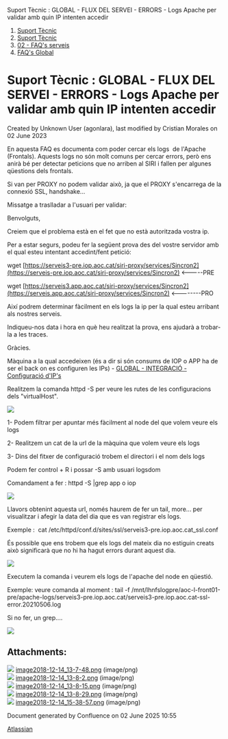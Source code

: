 Suport Tècnic : GLOBAL - FLUX DEL SERVEI - ERRORS - Logs Apache per validar amb quin IP intenten accedir  

1.  [Suport Tècnic](index.md)
2.  [Suport Tècnic](13893782.md)
3.  [02 - FAQ's serveis](26313393.md)
4.  [FAQ's Global](28705585.md)

Suport Tècnic : GLOBAL - FLUX DEL SERVEI - ERRORS - Logs Apache per validar amb quin IP intenten accedir
========================================================================================================

Created by Unknown User (agonlara), last modified by Cristian Morales on 02 June 2023

En aquesta FAQ es documenta com poder cercar els logs  de l'Apache (Frontals). Aquests logs no són molt comuns per cercar errors, però ens anirà bé per detectar peticions que no arriben al SIRI i fallen per algunes qüestions dels frontals. 

Si van per PROXY no podem validar això, ja que el PROXY s'encarrega de la connexió SSL, handshake...

  

Missatge a traslladar a l'usuari per validar:

Benvolguts,

Creiem que el problema està en el fet que no està autoritzada vostra ip.

Per a estar segurs, podeu fer la següent prova des del vostre servidor amb el qual esteu intentant accedint/fent petició:

wget [https://serveis3-pre.iop.aoc.cat/siri-proxy/services/Sincron2](https://serveis-pre.iop.aoc.cat/siri-proxy/services/Sincron2) <-----PRE

wget [https://serveis3.app.aoc.cat/siri-proxy/services/Sincron2](https://serveis.app.aoc.cat/siri-proxy/services/Sincron2) <--------PRO

Així podrem determinar fàcilment en els logs la ip per la qual esteu arribant als nostres serveis.

Indiqueu-nos data i hora en què heu realitzat la prova, ens ajudarà a trobar-la a les traces.

Gràcies.

  

Màquina a la qual accedeixen (és a dir si són consums de IOP o APP ha de ser el back on es configuren les IPs) - [GLOBAL - INTEGRACIÓ - Configuració d'IP's](26313331.md)

  

Realitzem la comanda httpd -S per veure les rutes de les configuracions dels "virtualHost".

  

![](attachments/26313346/26314820.png)

  

  

1- Podem filtrar per apuntar més fàcilment al node del que volem veure els logs

2- Realitzem un cat de la url de la màquina que volem veure els logs

3- Dins del fitxer de configuració trobem el directori i el nom dels logs

Podem fer control + R i possar -S amb usuari logsdom

Comandament a fer : httpd -S |grep app o iop

![](attachments/26313346/26314761.png)

  

Llavors obtenint aquesta url, només haurem de fer un tail, more... per visualitzar i afegir la data del dia que es van registrar els logs. 

Exemple :  cat /etc/httpd/conf.d/sites/ssl/serveis3-pre.iop.aoc.cat\_ssl.conf

És possible que ens trobem que els logs del mateix dia no estiguin creats això significarà que no hi ha hagut errors durant aquest dia. 

![](attachments/26313346/26314817.png)

  

Executem la comanda i veurem els logs de l'apache del node en qüestió. 

Exemple: veure comanda al moment : tail -f /mnt/lhnfslogpre/aoc-l-front01-pre/apache-logs/serveis3-pre.iop.aoc.cat/serveis3-pre.iop.aoc.cat-ssl-error.20210506.log

Si no fer, un grep....

![](attachments/26313346/26314818.png)

  

Attachments:
------------

![](images/icons/bullet_blue.gif) [image2018-12-14\_13-7-48.png](attachments/26313346/26314820.png) (image/png)  
![](images/icons/bullet_blue.gif) [image2018-12-14\_13-8-2.png](attachments/26313346/26314822.png) (image/png)  
![](images/icons/bullet_blue.gif) [image2018-12-14\_13-8-15.png](attachments/26313346/26314817.png) (image/png)  
![](images/icons/bullet_blue.gif) [image2018-12-14\_13-8-29.png](attachments/26313346/26314818.png) (image/png)  
![](images/icons/bullet_blue.gif) [image2018-12-14\_15-38-57.png](attachments/26313346/26314761.png) (image/png)  

Document generated by Confluence on 02 June 2025 10:55

[Atlassian](http://www.atlassian.com/)